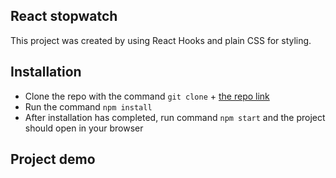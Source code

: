 
## React stopwatch

This project was created by using React Hooks and plain CSS for styling.

## Installation
* Clone the repo with the command `git clone` + [the repo link]()
* Run the command `npm install` 
* After installation has completed, run command `npm start` and the project should open in your browser

## Project demo




